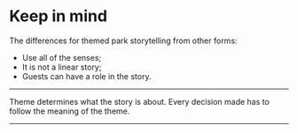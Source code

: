 # Keep in mind

The differences for themed park storytelling from other forms:

* Use all of the senses;
* It is not a linear story;
* Guests can have a role in the story.

---

Theme determines what the story is about. Every decision made has to follow the meaning of the theme.

---

